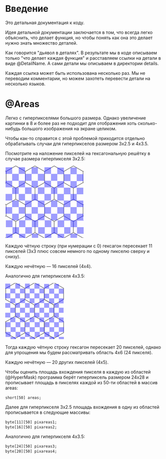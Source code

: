 # Введение
Это детальная документация к коду.

Идея детальной документации заключается в том, что всегда
легко объяснить, что делает функция, но чтобы понять как
она это делает нужно знать множество деталей.

Как говорится "дьявол в деталях". В результате мы в коде
описываем только "что делает каждая функция" и расставляем
ссылки на детали в виде @DetailName. А сами детали мы
описываем в директории details.

Каждая ссылка может быть использована несколько раз.
Мы не переводим комментарии, но можем захотеть перевести
детали на несколько языков.

# @Areas
Легко с гиперпикселями большого размера. Однако увеличение
картинки в 8 и более раз не подходит для отображения
хоть сколько-нибудь большого изображения на экране целиком.

Чтобы как-то справится с этой проблемой приходится отдельно
обрабатывать случаи для гиперпикселов размером 3x2.5 и 4x3.5.

Посмотрите на наложение пикселей на гексагональную решётку
в случае размера гиперпикселя 3x2.5:

![Наложение пикселей 3x2.5 на гексагональную решётку](../pictures/pixels3.png)

Каждую чётную строку (при нумерации с 0) гексагон пересекает 11 пикселей
(3x3 плюс совсем немного по одному пикселю сверху и снизу).

Каждую нечётную &mdash; 16 пикселей (4x4).

Аналогично для гиперпикселя 4x3.5:

![Наложение пикселей 4x3.5 на гексагональную решётку](../pictures/pixels4.png)

Тогда каждую чётную строку гексагон пересекает 20 пикселей, однако для
упрощения мы будем рассматривать область 4x6 (24 пикселя).

Каждую нечётную &mdash; 20 других пикселей (4x5).

Чтобы оценить площадь вхождения пикселя в каждую из областей (@HyperMask)
программа берёт гиперпиксель размером 24x28 и прописывает
площадь в пикселях каждой из 50-ти областей в массив areas:

    short[50] areas;

Далее для гиперпикселя 3x2.5 площадь вхождения в одну из областей
прописывается в следующие массивы:

    byte[11][50] pixareas1;
    byte[16][50] pixareas2;

Аналогично для гиперпикселя 4x3.5:

    byte[24][50] pixareas3;
    byte[20][50] pixareas4;

